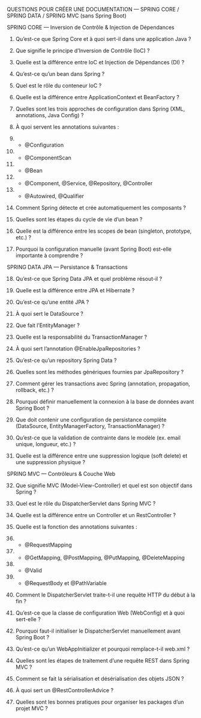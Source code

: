 QUESTIONS POUR CRÉER UNE DOCUMENTATION — SPRING CORE / SPRING DATA / SPRING MVC (sans Spring Boot)

SPRING CORE — Inversion de Contrôle & Injection de Dépendances

1. Qu’est-ce que Spring Core et à quoi sert-il dans une application Java ?

2. Que signifie le principe d’Inversion de Contrôle (IoC) ?

3. Quelle est la différence entre IoC et Injection de Dépendances (DI) ?

4. Qu’est-ce qu’un bean dans Spring ?

5. Quel est le rôle du conteneur IoC ?

6. Quelle est la différence entre ApplicationContext et BeanFactory ?

7. Quelles sont les trois approches de configuration dans Spring (XML, annotations, Java Config) ?

8. À quoi servent les annotations suivantes :

9. - @Configuration

10. - @ComponentScan  

11. - @Bean

12. - @Component, @Service, @Repository, @Controller

13. - @Autowired, @Qualifier

14. Comment Spring détecte et crée automatiquement les composants ?

15. Quelles sont les étapes du cycle de vie d’un bean ?

16. Quelle est la différence entre les scopes de bean (singleton, prototype, etc.) ?

17. Pourquoi la configuration manuelle (avant Spring Boot) est-elle importante à comprendre ?

SPRING DATA JPA — Persistance & Transactions

18. Qu’est-ce que Spring Data JPA et quel problème résout-il ?

19. Quelle est la différence entre JPA et Hibernate ?

20. Qu’est-ce qu’une entité JPA ?

21. À quoi sert le DataSource ?

22. Que fait l’EntityManager ?

23. Quelle est la responsabilité du TransactionManager ?

24. À quoi sert l’annotation @EnableJpaRepositories ?

25. Qu’est-ce qu’un repository Spring Data ?

26. Quelles sont les méthodes génériques fournies par JpaRepository ?

27. Comment gérer les transactions avec Spring (annotation, propagation, rollback, etc.) ?

28. Pourquoi définir manuellement la connexion à la base de données avant Spring Boot ?

29. Que doit contenir une configuration de persistance complète (DataSource, EntityManagerFactory, TransactionManager) ?

30. Qu’est-ce que la validation de contrainte dans le modèle (ex. email unique, longueur, etc.) ?

31. Quelle est la différence entre une suppression logique (soft delete) et une suppression physique ?

SPRING MVC — Contrôleurs & Couche Web

32. Que signifie MVC (Model-View-Controller) et quel est son objectif dans Spring ?

33. Quel est le rôle du DispatcherServlet dans Spring MVC ?

34. Quelle est la différence entre un Controller et un RestController ?

35. Quelle est la fonction des annotations suivantes :

36. - @RequestMapping

37. - @GetMapping, @PostMapping, @PutMapping, @DeleteMapping

38. - @Valid

39. - @RequestBody et @PathVariable

40. Comment le DispatcherServlet traite-t-il une requête HTTP du début à la fin ?

41. Qu’est-ce que la classe de configuration Web (WebConfig) et à quoi sert-elle ?

42. Pourquoi faut-il initialiser le DispatcherServlet manuellement avant Spring Boot ?

43. Qu’est-ce qu’un WebAppInitializer et pourquoi remplace-t-il web.xml ?

44. Quelles sont les étapes de traitement d’une requête REST dans Spring MVC ?

45. Comment se fait la sérialisation et désérialisation des objets JSON ?

46. À quoi sert un @RestControllerAdvice ?

47. Quelles sont les bonnes pratiques pour organiser les packages d’un projet MVC ?